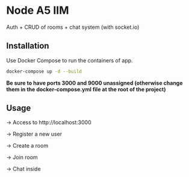# Node A5 IIM

Auth + CRUD of rooms + chat system (with socket.io)

## Installation

Use Docker Compose to run the containers of app.

```bash
docker-compose up -d --build
```

**Be sure to have ports 3000 and 9000 unassigned (otherwise change them in the docker-compose.yml file at the root of the project)**

## Usage

-> Access to http://localhost:3000

-> Register a new user

-> Create a room

-> Join room

-> Chat inside